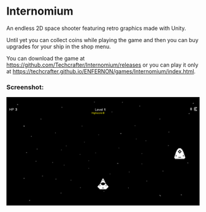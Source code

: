 # Internomium
An endless 2D space shooter featuring retro graphics made with Unity.

Until yet you can collect coins while playing the game and then you can buy upgrades for your ship in the shop menu.

You can download the game at https://github.com/Techcrafter/Internomium/releases or you can play it only at https://techcrafter.github.io/ENFERNON/games/Internomium/index.html.

### Screenshot:
![screenshot1](https://raw.githubusercontent.com/Techcrafter/Internomium/master/SCREENSHOTS/screenshot1.png)
